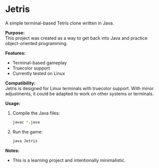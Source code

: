 # Jetris

A simple terminal-based Tetris clone written in Java.

**Purpose:**  
This project was created as a way to get back into Java and practice object-oriented programming.

**Features:**  
- Terminal-based gameplay  
- Truecolor support  
- Currently tested on Linux

**Compatibility:**  
Jetris is designed for Linux terminals with truecolor support. With minor adjustments, it could be adapted to work on other systems or terminals.

**Usage:**  
1. Compile the Java files:  
   ```bash
   javac *.java
   ```  
2. Run the game:  
   ```bash
   java Jetris
   ```  

**Notes:**  
- This is a learning project and intentionally minimalistic.
